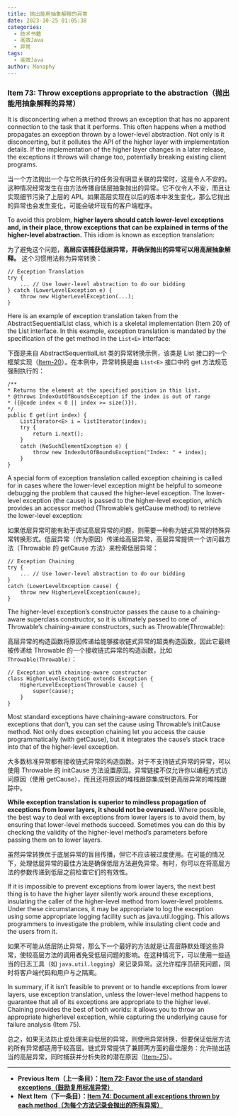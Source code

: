 ```yaml
---
title: 抛出能用抽象解释的异常
date: 2023-10-25 01:05:38
categories:
  - 技术书籍
  - 高效Java
  - 异常
tags:
  - 高效Java
author: Manaphy
---
```


### Item 73: Throw exceptions appropriate to the abstraction（抛出能用抽象解释的异常）

It is disconcerting when a method throws an exception that has no apparent connection to the task that it performs. This often happens when a method propagates an exception thrown by a lower-level abstraction. Not only is it disconcerting, but it pollutes the API of the higher layer with implementation details. If the implementation of the higher layer changes in a later release, the exceptions it throws will change too, potentially breaking existing client programs.

当一个方法抛出一个与它所执行的任务没有明显关联的异常时，这是令人不安的。这种情况经常发生在由方法传播自低层抽象抛出的异常。它不仅令人不安，而且让实现细节污染了上层的 API。如果高层实现在以后的版本中发生变化，那么它抛出的异常也会发生变化，可能会破坏现有的客户端程序。

To avoid this problem, **higher layers should catch lower-level exceptions and, in their place, throw exceptions that can be explained in terms of the higher-level abstraction.** This idiom is known as exception translation:

为了避免这个问题，**高层应该捕获低层异常，并确保抛出的异常可以用高层抽象解释。** 这个习惯用法称为异常转换：

```
// Exception Translation
try {
    ... // Use lower-level abstraction to do our bidding
} catch (LowerLevelException e) {
    throw new HigherLevelException(...);
}
```

Here is an example of exception translation taken from the AbstractSequentialList class, which is a skeletal implementation (Item 20) of the List interface. In this example, exception translation is mandated by the specification of the get method in the `List<E>` interface:

下面是来自 AbstractSequentialList 类的异常转换示例，该类是 List 接口的一个框架实现（[Item-20](./20-Prefer-interfaces-to-abstract-classes.md)）。在本例中，异常转换是由 `List<E>` 接口中的 get 方法规范强制执行的：

```
/**
* Returns the element at the specified position in this list.
* @throws IndexOutOfBoundsException if the index is out of range
* ({@code index < 0 || index >= size()}).
*/
public E get(int index) {
    ListIterator<E> i = listIterator(index);
    try {
        return i.next();
    }
    catch (NoSuchElementException e) {
        throw new IndexOutOfBoundsException("Index: " + index);
    }
}
```

A special form of exception translation called exception chaining is called for in cases where the lower-level exception might be helpful to someone debugging the problem that caused the higher-level exception. The lower-level exception (the cause) is passed to the higher-level exception, which provides an accessor method (Throwable’s getCause method) to retrieve the lower-level exception:

如果低层异常可能有助于调试高层异常的问题，则需要一种称为链式异常的特殊异常转换形式。低层异常（作为原因）传递给高层异常，高层异常提供一个访问器方法（Throwable 的 getCause 方法）来检索低层异常：

```
// Exception Chaining
try {
    ... // Use lower-level abstraction to do our bidding
}
catch (LowerLevelException cause) {
    throw new HigherLevelException(cause);
}
```

The higher-level exception’s constructor passes the cause to a chaining-aware superclass constructor, so it is ultimately passed to one of Throwable’s chaining-aware constructors, such as Throwable(Throwable):

高层异常的构造函数将原因传递给能够接收链式异常的超类构造函数，因此它最终被传递给 Throwable 的一个接收链式异常的构造函数，比如 `Throwable(Throwable)`：

```
// Exception with chaining-aware constructor
class HigherLevelException extends Exception {
    HigherLevelException(Throwable cause) {
        super(cause);
    }
}
```

Most standard exceptions have chaining-aware constructors. For exceptions that don’t, you can set the cause using Throwable’s initCause method. Not only does exception chaining let you access the cause programmatically (with getCause), but it integrates the cause’s stack trace into that of the higher-level exception.

大多数标准异常都有接收链式异常的构造函数。对于不支持链式异常的异常，可以使用 Throwable 的 initCause 方法设置原因。异常链接不仅允许你以编程方式访问原因（使用 getCause），而且还将原因的堆栈跟踪集成到更高层异常的堆栈跟踪中。

**While exception translation is superior to mindless propagation of exceptions from lower layers, it should not be overused.** Where possible, the best way to deal with exceptions from lower layers is to avoid them, by ensuring that lower-level methods succeed. Sometimes you can do this by checking the validity of the higher-level method’s parameters before passing them on to lower layers.

虽然异常转换优于底层异常的盲目传播，但它不应该被过度使用。在可能的情况下，处理低层异常的最佳方法是确保低层方法避免异常。有时，你可以在将高层方法的参数传递到低层之前检查它们的有效性。

If it is impossible to prevent exceptions from lower layers, the next best thing is to have the higher layer silently work around these exceptions, insulating the caller of the higher-level method from lower-level problems. Under these circumstances, it may be appropriate to log the exception using some appropriate logging facility such as java.util.logging. This allows programmers to investigate the problem, while insulating client code and the users from it.

如果不可能从低层防止异常，那么下一个最好的方法就是让高层静默处理这些异常，使较高层方法的调用者免受低层问题的影响。在这种情况下，可以使用一些适当的日志工具（如 `java.util.logging`）来记录异常。这允许程序员研究问题，同时将客户端代码和用户与之隔离。

In summary, if it isn’t feasible to prevent or to handle exceptions from lower layers, use exception translation, unless the lower-level method happens to guarantee that all of its exceptions are appropriate to the higher level. Chaining provides the best of both worlds: it allows you to throw an appropriate higherlevel exception, while capturing the underlying cause for failure analysis (Item 75).

总之，如果无法防止或处理来自低层的异常，则使用异常转换，但要保证低层方法的所有异常都适用于较高层。链式异常提供了兼顾两方面的最佳服务：允许抛出适当的高层异常，同时捕获并分析失败的潜在原因（[Item-75](./75-Include-failure-capture-information-in-detail-messages.md)）。

---
- **Previous Item（上一条目）：[Item 72: Favor the use of standard exceptions（鼓励复用标准异常）](./72-Favor-the-use-of-standard-exceptions.md)**
- **Next Item（下一条目）：[Item 74: Document all exceptions thrown by each method（为每个方法记录会抛出的所有异常）](./74-Document-all-exceptions-thrown-by-each-method.md)**
